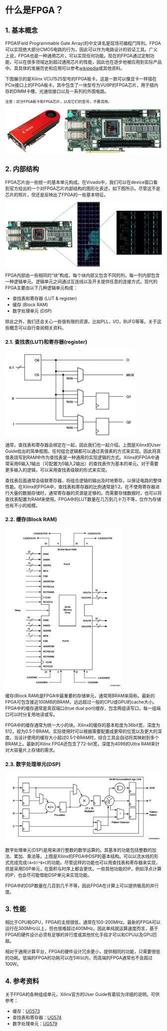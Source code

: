 # 什么是FPGA？

## 1. 基本概念

FPGA(Field Programmable Gate Array)的中文译名是现场可编程门阵列。FPGA可以实现绝大部分CMOS电路的行为，因此可以作为电路设计的验证工具。广义上说，FPGA也是一种通用芯片，可以实现任何功能。现在的FPGA通过定制功能，可以在很多领域达到超过通用芯片的性能，因此也在逐步地被应用到实际产品中。其具体的发展历史和应用可以参考[wikipedia](https://en.wikipedia.org/wiki/Field-programmable_gate_array)或其他资料。

下图展示的是Xilinx VCU1525型号的FPGA板卡。这是一款可以像显卡一样插在PCIe接口上的FPGA板卡。其中包含了一块型号为VU9P的FPGA芯片，用于插内存的DIMM卡槽，光通信接口以及一系列的外围电路。

```
注意：区分FPGA板卡和FPGA芯片，以及它们的型号，不要混用。
```

![avatar](../img/vcu1525.png)

## 2. 内部结构

FPGA芯片由一些统一的基本单元构成。在Vivado中，我们可以在device窗口看到官方给出的一个对FPGA芯片内部结构的图形化表述，如下图所示。尽管这不是芯片的照片，但还是反映出了FPGA的一些基本特征。

![avatar](../img/vu9p.png)

FPGA内部由一些相同的“块”构成，每个块内部又包含不同的列，每一列内部包含一种逻辑单元。逻辑单元之间通过互连线以及开关提供任意的连接方式。现代的FPGA主要由以下几种逻辑单元构成：
- 查找表和寄存器 (LUT & register)
- 缓存 (Block RAM)
- 数字处理单元 (DSP)

除此之外，我们还会关心一些很有限的资源，比如PLL，I/O，BUFG等等。关于这些概念可以自行查阅相关资料。

### 2.1. 查找表(LUT)和寄存器(register)
![avatar](../img/lut_and_reg.png)

通常，查找表和寄存器会绑定在一起，因此我们也一起介绍。上图是Xilinx的User Guide给出的简单框图。任何组合逻辑都可以通过真值表的方式来实现。因此将真值表烧写到RAM中作为查找表是一种通用的实现逻辑的方式。Xilinx的FPGA中通常采用6输入1输出（可配置为5输入2输出）的查找表作为基本的单元。对于需要更多输入的逻辑，可以采用查找表级联的形式来实现。

查找表后面通常会级联寄存器，将组合逻辑的输出及时地寄存，以保证电路的整体性能。在Xilinx的FPGA中，查找表和寄存器的比例通常是1:2。在不使用寄存器进行大量的数据存储时，通常寄存器的资源是足够的。而需要存储数据时，也可以将查找表配置为RAM来使用。FPGA中的LUT数量在几万到几十万不等，仅作为存储也有不小的规模。

### 2.2. 缓存(Block RAM)

![avatar](../img/bram.png)

缓存(Block RAM)是FPGA中最重要的存储单元，通常用BRAM来简称。最新的FPGA可包含接近100MB的BRAM，远远超过一般的CPU或GPU的cache大小。FPGA中的缓存通常是真双端口(true dual port)缓存，包含两组读写口，每一组端口可以时分复用地读或写。

FPGA中的缓存通常为统一大小的块。Xilinx的缓存的基本粒度为36bit宽，深度为512，视为0.5个BRAM。实际使用时可以根据需要配置成更窄的位宽以及更大的深度。当设计使用的缓存大小超过0.5个BRAM时，综合工具会自动将其映射到多个BRAM上。最新的Xilinx FPGA还包含了72-bit宽，深度为4096的Ultra RAM来针对大容量片上存储的需求。

### 2.3. 数字处理单元(DSP)

![avatar](../img/dsp.png)

数字处理单元(DSP)是用来进行整数的数学运算的。其基本的功能包括整数的加法、累加、乘法等。上图是Xilinx的FPGA中DSP的基本结构。可以以流水线的形式完成完成```(A+D)*B+C```的功能。尽管这样的功能也可以用查找表和寄存器来实现，但是采用DSP单元，在面积与时序上都会更优。一些其他功能的IP，例如浮点计算的IP，也会尽可能借助DSP单元来实现功能。

FPGA中的DSP数量在几百到几千不等，因此FPGA在计算上可以提供极高的并行度。

## 3. 性能

相比于CPU和GPU，FPGA的主频很低，通常在100-200MHz。最新的FPGA可以运行在300MHz以上，但也很难超过400MHz。因此单纯就运算速度而言，基于FPGA的硬件设计必须有足够的并行度或其他优化手段才可以和CPU以及GPU匹敌。

相对于通用计算平台，FPGA的硬件设计冗余更小，提供相同的功能，只需要很低的功耗。低端的FPGA的功耗可以在5W以内，而高端的FPGA通常也不会超过100W。

## 4. 参考资料

关于FPGA的各种组成单元，Xilinx官方的User Guide有着较为详细的说明。可供参考：
- 缓存：[UG573](https://china.xilinx.com/support/documentation/user_guides/ug573-ultrascale-memory-resources.pdf)
- 查找表和寄存器：[UG574](https://china.xilinx.com/support/documentation/user_guides/ug574-ultrascale-clb.pdf)
- 数字处理单元：[UG579](https://china.xilinx.com/support/documentation/user_guides/ug579-ultrascale-dsp.pdf)
